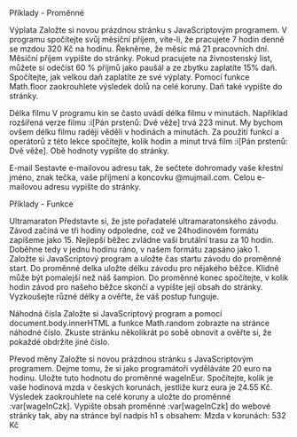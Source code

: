 Příklady - Proměnné

Výplata
Založte si novou prázdnou stránku s JavaScriptovým programem.
V programu spočítejte svůj měsíční příjem, víte-li, že pracujete 7 hodin denně se mzdou 320 Kč na hodinu. Řekněme, že měsíc má 21 pracovních dní.
Měsíční příjem vypište do stránky.
Pokud pracujete na živnostenský list, můžete si odečíst 60 % příjmů jako paušál a ze zbytku zaplatíte 15% daň. Spočítejte, jak velkou daň zaplatíte ze své výplaty. Pomocí funkce Math.floor zaokrouhlete výsledek dolů na celé koruny.
Daň také vypište do stránky.

Délka filmu
V programu kin se často uvádí délka filmu v minutách. Například rozšířená verze filmu :i[Pán prstenů: Dvě věže] trvá 223 minut. My bychom ovšem délku filmu raději věděli v hodinách a minutách.
Za použití funkcí a operátorů z této lekce spočítejte, kolik hodin a minut trvá film :i[Pán prstenů: Dvě věže].
Obě hodnoty vypište do stránky.

E-mail
Sestavte e-mailovou adresu tak, že sečtete dohromady vaše křestní jméno, znak tečka, vaše příjmení a koncovku @mujmail.com.
Celou e-mailovou adresu vypište do stránky.


Příklady - Funkce

Ultramaraton
Představte si, že jste pořadatelé ultramaratonského závodu. Závod začíná ve tři hodiny odpoledne, což ve 24hodinovém formátu zapíšeme jako 15. Nejlepší běžec zvládne vaši brutální trasu za 10 hodin. Doběhne tedy v jednu hodinu ráno, v našem formátu zapsáno jako 1.
Založte si JavaScriptový program a uložte čas startu závodu do proměnné start.
Do proměnné delka uložte délku závodu pro nějakého běžce. Klidně může být pomalejší než náš šampion.
Do proměnné konec spočítejte, v kolik hodin závod pro našeho běžce skončí a vypište její obsah do stránky.
Vyzkoušejte různé délky a ověřte, že váš postup funguje.

Náhodná čísla
Založte si JavaScriptový program a pomocí document.body.innerHTML a funkce Math.random zobrazte na stránce náhodné číslo. Zkuste stránku několikrát po sobě obnovit a ověřte si, že pokaždé obdržíte jiné číslo.

Převod měny
Založte si novou prázdnou stránku s JavaScriptovým programem.
Dejme tomu, že si jako programátoři vyděláváte 20 euro na hodinu. Uložte tuto hodnotu do proměnné wageInEur.
Spočítejte, kolik je vaše hodinová mzda v českých korunách, jestliže kurz eura je 24.55 Kč. Výsledek zaokrouhlete na celé koruny a uložte do proměnné :var[wageInCzk].
Vypište obsah proměnné :var[wageInCzk] do webové stránky tak, aby na stránce byl nadpis h1 s obsahem:
Mzda v korunách: 532 Kč
